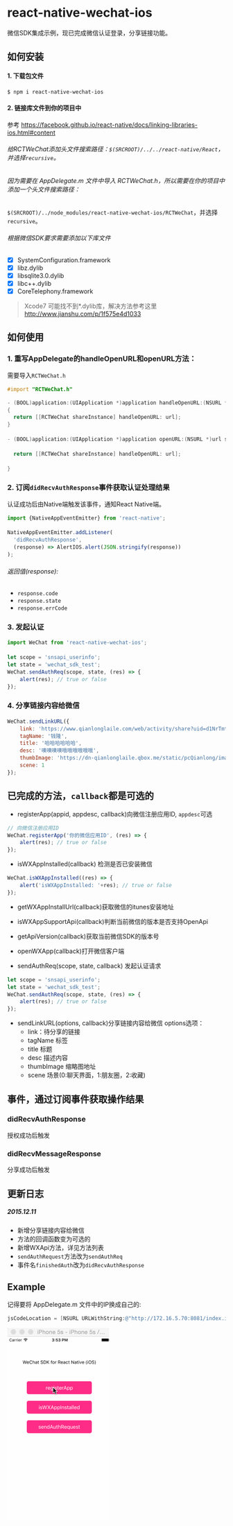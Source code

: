# react-native-wechat-ios
微信SDK集成示例，现已完成微信认证登录，分享链接功能。

## 如何安装

#### 1. 下载包文件
```
$ npm i react-native-wechat-ios
```

#### 2. 链接库文件到你的项目中
参考 https://facebook.github.io/react-native/docs/linking-libraries-ios.html#content

###### 给RCTWeChat添加头文件搜索路径：`$(SRCROOT)/../../react-native/React`，并选择`recursive`。

###### 因为需要在 AppDelegate.m 文件中导入 RCTWeChat.h，所以需要在你的项目中添加一个头文件搜索路径：
`$(SRCROOT)/../node_modules/react-native-wechat-ios/RCTWeChat`，并选择`recursive`。

###### 根据微信SDK要求需要添加以下库文件
  - [x] SystemConfiguration.framework   
  - [x] libz.dylib
  - [x] libsqlite3.0.dylib
  - [x] libc++.dylib
  - [x] CoreTelephony.framework

> Xcode7 可能找不到*.dylib库，解决方法参考这里
http://www.jianshu.com/p/1f575e4d1033

## 如何使用

### 1. 重写AppDelegate的handleOpenURL和openURL方法：

需要导入`RCTWeChat.h`
```objective-c
#import "RCTWeChat.h"
```

```objective-c
- (BOOL)application:(UIApplication *)application handleOpenURL:(NSURL *)url
{
  return [[RCTWeChat shareInstance] handleOpenURL: url];
}

- (BOOL)application:(UIApplication *)application openURL:(NSURL *)url sourceApplication:(NSString *)sourceApplication annotation:(id)annotation {
  
  return [[RCTWeChat shareInstance] handleOpenURL: url];
  
}

```

### 2. 订阅`didRecvAuthResponse`事件获取认证处理结果
认证成功后由Native端触发该事件，通知React Native端。

```javascript
import {NativeAppEventEmitter} from 'react-native';

NativeAppEventEmitter.addListener(
  'didRecvAuthResponse',
  (response) => AlertIOS.alert(JSON.stringify(response))
);

```
###### 返回值(response):
* `response.code`
* `response.state`
* `response.errCode`

### 3. 发起认证
```javascript
import WeChat from 'react-native-wechat-ios';

let scope = 'snsapi_userinfo';
let state = 'wechat_sdk_test'; 
WeChat.sendAuthReq(scope, state, (res) => {
    alert(res); // true or false
});
```

### 4. 分享链接内容给微信
```javascript
WeChat.sendLinkURL({
    link: 'https://www.qianlonglaile.com/web/activity/share?uid=d1NrTmtrdVNFNzVmelVCQitpaEZxZz09&date=1449818774&from=groupmessage&isappinstalled=0#!/',
    tagName: '钱隆',
    title: '哈哈哈哈哈哈',
    desc: '噢噢噢噢哦哦哦哦哦哦',
    thumbImage: 'https://dn-qianlonglaile.qbox.me/static/pcQianlong/images/buy_8e82463510d2c7988f6b16877c9a9e39.png',
    scene: 1
});
```

## 已完成的方法，`callback`都是可选的
- registerApp(appid, appdesc, callback)向微信注册应用ID, `appdesc`可选
```javascript
// 向微信注册应用ID
WeChat.registerApp('你的微信应用ID', (res) => {
    alert(res); // true or false
});
```
- isWXAppInstalled(callback) 检测是否已安装微信
```javascript
WeChat.isWXAppInstalled((res) => {
    alert('isWXAppInstalled: '+res); // true or false
});
```

- getWXAppInstallUrl(callback)获取微信的itunes安装地址

- isWXAppSupportApi(callback)判断当前微信的版本是否支持OpenApi

- getApiVersion(callback)获取当前微信SDK的版本号

- openWXApp(callback)打开微信客户端

- sendAuthReq(scope, state, callback) 发起认证请求
```javascript
let scope = 'snsapi_userinfo';
let state = 'wechat_sdk_test'; 
WeChat.sendAuthReq(scope, state, (res) => {
    alert(res); // true or false
});
```

- sendLinkURL(options, callback)分享链接内容给微信
options选项：
    * link：待分享的链接
    * tagName 标签
    * title 标题
    * desc 描述内容
    * thumbImage 缩略图地址
    * scene 场景(0:聊天界面，1:朋友圈，2:收藏)

## 事件，通过订阅事件获取操作结果
### didRecvAuthResponse
授权成功后触发

### didRecvMessageResponse 
分享成功后触发

## 更新日志
##### 2015.12.11
* 新增分享链接内容给微信
* 方法的回调函数变为可选的
* 新增WXApi方法，详见方法列表
* `sendAuthRequest`方法改为`sendAuthReq`
* 事件名`finishedAuth`改为`didRecvAuthResponse`

## Example
记得要将 AppDelegate.m 文件中的IP换成自己的:

```Objective-c
jsCodeLocation = [NSURL URLWithString:@"http://172.16.5.70:8081/index.ios.bundle?platform=ios&dev=true"];
```

![截图](./demo.gif)

